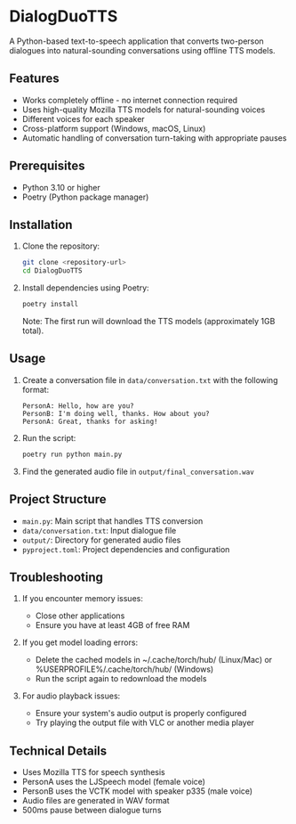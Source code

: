 # DialogDuoTTS

A Python-based text-to-speech application that converts two-person dialogues into natural-sounding conversations using offline TTS models.

## Features

- Works completely offline - no internet connection required
- Uses high-quality Mozilla TTS models for natural-sounding voices
- Different voices for each speaker
- Cross-platform support (Windows, macOS, Linux)
- Automatic handling of conversation turn-taking with appropriate pauses

## Prerequisites

- Python 3.10 or higher
- Poetry (Python package manager)

## Installation

1. Clone the repository:
   ```bash
   git clone <repository-url>
   cd DialogDuoTTS
   ```

2. Install dependencies using Poetry:
   ```bash
   poetry install
   ```

   Note: The first run will download the TTS models (approximately 1GB total).

## Usage

1. Create a conversation file in `data/conversation.txt` with the following format:
   ```
   PersonA: Hello, how are you?
   PersonB: I'm doing well, thanks. How about you?
   PersonA: Great, thanks for asking!
   ```

2. Run the script:
   ```bash
   poetry run python main.py
   ```

3. Find the generated audio file in `output/final_conversation.wav`

## Project Structure

- `main.py`: Main script that handles TTS conversion
- `data/conversation.txt`: Input dialogue file
- `output/`: Directory for generated audio files
- `pyproject.toml`: Project dependencies and configuration

## Troubleshooting

1. If you encounter memory issues:
   - Close other applications
   - Ensure you have at least 4GB of free RAM

2. If you get model loading errors:
   - Delete the cached models in ~/.cache/torch/hub/ (Linux/Mac) or %USERPROFILE%/.cache/torch/hub/ (Windows)
   - Run the script again to redownload the models

3. For audio playback issues:
   - Ensure your system's audio output is properly configured
   - Try playing the output file with VLC or another media player

## Technical Details

- Uses Mozilla TTS for speech synthesis
- PersonA uses the LJSpeech model (female voice)
- PersonB uses the VCTK model with speaker p335 (male voice)
- Audio files are generated in WAV format
- 500ms pause between dialogue turns
